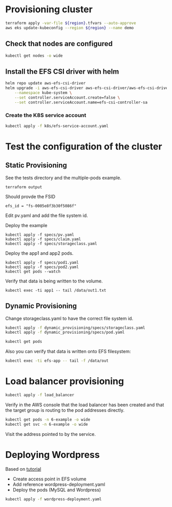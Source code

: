 # Provisioning cluster


```sh
terraform apply -var-file ${region}.tfvars --auto-approve 
aws eks update-kubeconfig --region ${region} --name demo
```
## Check that nodes are configured
```sh
kubectl get nodes -o wide
```

## Install the EFS CSI driver with helm
```sh
helm repo update aws-efs-csi-driver
helm upgrade -i aws-efs-csi-driver aws-efs-csi-driver/aws-efs-csi-driver \
    --namespace kube-system \
    --set controller.serviceAccount.create=false \
    --set controller.serviceAccount.name=efs-csi-controller-sa
```

### Create the K8S service account

```sh
kubectl apply -f k8s/efs-service-account.yaml
```

# Test the configuration of the cluster

## Static Provisioning
See the tests directory and the multiple-pods example.

```ssh
terraform output
```
Should provde the FSID
```
efs_id = "fs-0005e8f3b30f5086f"
```

Edit pv.yaml and add the file system id.

Deploy the example

```
kubectl apply -f specs/pv.yaml
kubectl apply -f specs/claim.yaml
kubectl apply -f specs/storageclass.yaml
```

Deploy the app1 and app2 pods. 
```
kubectl apply -f specs/pod1.yaml
kubectl apply -f specs/pod2.yaml
kubectl get pods --watch
```

Verify that data is being written to the volume.
```
kubectl exec -ti app1 -- tail /data/out1.txt
```

## Dynamic Provisioning
Change storageclass.yaml to have the correct file system id.

```sh
kubectl apply -f dynamic_provisioning/specs/storageclass.yaml
kubectl apply -f dynamic_provisioning/specs/pod.yaml
```

```sh
kubectl get pods
```

Also you can verify that data is written onto EFS filesystem:

```sh
kubectl exec -ti efs-app -- tail -f /data/out
```
# Load balancer provisioning

```sh
kubectl apply -f load_balancer
```

Verify in the AWS console that the load balancer has been created and that the target group is routing to the pod addresses directly.

```sh
kubectl get pods -n 6-example -o wide
kubectl get svc -n 6-example -o wide
```

Visit the address pointed to by the service.

# Deploying Wordpress
Based on [tutorial](https://aws.amazon.com/blogs/storage/running-wordpress-on-amazon-eks-with-amazon-efs-intelligent-tiering/)

-    Create access point in EFS volume
-    Add reference wordpress-deployment.yaml
-    Deploy the pods (MySQL and Wordpress)

```sh
kubectl apply -f wordpress-deployment.yaml
```


